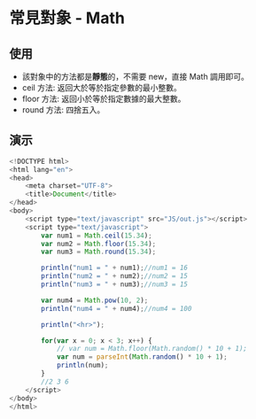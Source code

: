 # 常見對象 - Math

## 使用
- 該對象中的方法都是**靜態**的，不需要 new，直接 Math   調用即可。
- ceil 方法: 返回大於等於指定參數的最小整數。
- floor 方法: 返回小於等於指定數據的最大整數。
- round 方法: 四捨五入。

## 演示
```javascript
<!DOCTYPE html>
<html lang="en">
<head>
	<meta charset="UTF-8">
	<title>Document</title>
</head>
<body>
	<script type="text/javascript" src="JS/out.js"></script>
	<script type="text/javascript">
		var num1 = Math.ceil(15.34);
		var num2 = Math.floor(15.34);
		var num3 = Math.round(15.34);

		println("num1 = " + num1);//num1 = 16
		println("num2 = " + num2);//num2 = 15
		println("num3 = " + num3);//num3 = 15

		var num4 = Math.pow(10, 2);
		println("num4 = " + num4);//num4 = 100

		println("<hr>");

		for(var x = 0; x < 3; x++) {
			// var num = Math.floor(Math.random() * 10 + 1);
			var num = parseInt(Math.random() * 10 + 1);
			println(num);
		}
		//2 3 6
	</script>
</body>
</html>
```
